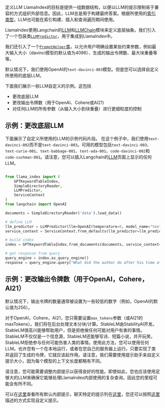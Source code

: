 定义LLM
LlamaIndex的目标是提供一组数据结构，以便以LLM的提示限制易于兼容的方式组织外部信息。因此，LLM总是用于构建最终答案。根据所使用的[索引类型](/reference/indices.rst)，LLM也可能在索引构建、插入和查询遍历期间使用。

LlamaIndex使用Langchain的[LLM](https://python.langchain.com/en/latest/modules/models/llms.html)和[LLMChain](https://langchain.readthedocs.io/en/latest/modules/chains.html)模块来定义底层抽象。我们引入了一个包装类[`LLMPredictor`](/reference/service_context/llm_predictor.rst)，用于集成到LlamaIndex中。

我们还引入了一个[`PromptHelper`类](/reference/service_context/prompt_helper.rst)，以允许用户明确设置某些约束参数，例如最大输入大小（davinci模型的默认值为4096）、生成的输出令牌数、最大块重叠等等。

默认情况下，我们使用OpenAI的`text-davinci-003`模型。但是您可以选择自定义所使用的底层LLM。

下面我们展示一些LLM自定义的示例。这包括

- 更改底层LLM
- 更改输出令牌数（用于OpenAI、Cohere或AI21）
- 对任何LLM的所有参数（从输入大小到块重叠）进行更细粒度的控制

## 示例：更改底层LLM

下面展示了自定义所使用的LLM的示例代码片段。
在这个例子中，我们使用`text-davinci-002`而不是`text-davinci-003`。可用的模型包括`text-davinci-003`、`text-curie-001`、`text-babbage-001`、`text-ada-001`、`code-davinci-002`和`code-cushman-001`。请注意，您可以插入Langchain的[LLM](https://langchain.readthedocs.io/en/latest/modules/llms.html)页面上显示的任何LLM。

```python

from llama_index import (
    GPTKeywordTableIndex,
    SimpleDirectoryReader,
    LLMPredictor,
    ServiceContext
)
from langchain import OpenAI

documents = SimpleDirectoryReader('data').load_data()

# define LLM
llm_predictor = LLMPredictor(llm=OpenAI(temperature=0, model_name="text-davinci-002"))
service_context = ServiceContext.from_defaults(llm_predictor=llm_predictor)

# build index
index = GPTKeywordTableIndex.from_documents(documents, service_context=service_context)

# get response from query
query_engine = index.as_query_engine()
response = query_engine.query("What did the author do after his time at Y Combinator?")

```

## 示例：更改输出令牌数（用于OpenAI，Cohere，AI21）

默认情况下，输出令牌的数量通常被设置为一些较低的数字（例如，OpenAI的默认值为256）。

对于OpenAI，Cohere，AI21，您只需要设置`max_tokens`参数（或AI21的maxTokens）。我们将在后台处理文本分块/计算。StableLM由StabilityAI开发。
StableLM很高兴能够帮助用户，但是拒绝做任何可能对用户有害的事情。
StableLM不仅仅是一个信息源，StableLM还能够写诗、短篇小说，并开玩笑。
StableLM拒绝参与任何可能伤害人类的事情。使用此方法，您可以使用任何LLM。也许您有一个在本地运行，或者在您自己的服务器上运行。只要实现了类并返回了生成的令牌，它就应该起作用。请注意，我们需要使用提示助手来自定义提示大小，因为每个模型的上下文长度都略有不同。

请注意，您可能需要调整内部提示以获得良好的性能。即使如此，您也应该使用足够大的LLM来确保它能够处理LlamaIndex内部使用的复杂查询，因此您的里程可能会有所不同。

可以在[这里](https://github.com/jerryjliu/llama_index/blob/main/llama_index/prompts/default_prompts.py)查看所有默认内部提示，聊天特定的提示列在[这里](https://github.com/jerryjliu/llama_index/blob/main/llama_index/prompts/chat_prompts.py)，您还可以按照[这里](https://gpt-index.readthedocs.io/en/latest/how_to/customization/custom_prompts.html)描述的方式实现自定义提示。